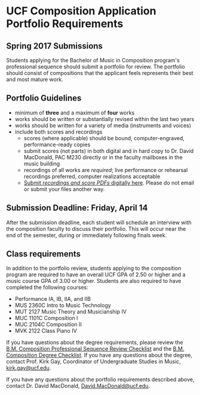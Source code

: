 # UCF Composition Application Portfolio Requirements

## Spring 2017 Submissions

Students applying for the Bachelor of Music in Composition program's professional sequence should submit a portfolio for review. The portfolio should consist of compositions that the applicant feels represents their best and most mature work.

## Portfolio Guidelines

* minimum of **three** and a maximum of **four** works
* works should be written or substantially revised within the last two years
* works should be written for a variety of media (instruments and voices)
* include both scores and recordings
	* scores (where applicable) should be bound, computer-engraved, performance-ready copies
	* submit scores (not parts) in both digital and in hard copy to Dr. David MacDonald, PAC M230 directly or in the faculty mailboxes in the music building
	* recordings of all works are *required*; live performance or rehearsal recordings preferred, computer realizations acceptable
	* [Submit _recordings and score PDFs_ digitally here](https://www.dropbox.com/request/tpXbp68dm7vAe77a5Fei). Please do not email or submit your files another way.

## Submission Deadline: Friday, April 14

After the submission deadline, each student will schedule an interview with the composition faculty to discuss their portfolio. This will occur near the end of the semester, during or immediately following finals week.

<!--break-->

## Class requirements

In addition to the portfolio review, students applying to the composition program are required to have an overall UCF GPA of 2.50 or higher and a music course GPA of 3.00 or higher. Students are also required to have completed the following courses:

* Performance IA, IB, IIA, and IIB
* MUS 2360C Intro to Music Technology
* MUT 2127 Music Theory and Musicianship IV
* MUC 1101C Composition I
* MUC 2104C Composition II
* MVK 2122 Class Piano IV

If you have questions about the degree requirements, please review the [B.M. Composition Professional Sequence Review Checklist](http://music.cah.ucf.edu/files/bm/BM_Composition-ProSeq-Review-Form.pdf) and the [B.M. Composition Degree Checklist](http://music.cah.ucf.edu/files/bm/BM_Comp-Checklist.pdf). If you have any questions about the degree, contact Prof. Kirk Gay, Coordinator of Undergraduate Studies in Music, <kirk.gay@ucf.edu>.

If you have any questions about the portfolio requirements described above, contact Dr. David MacDonald, <David.MacDonald@ucf.edu>.
